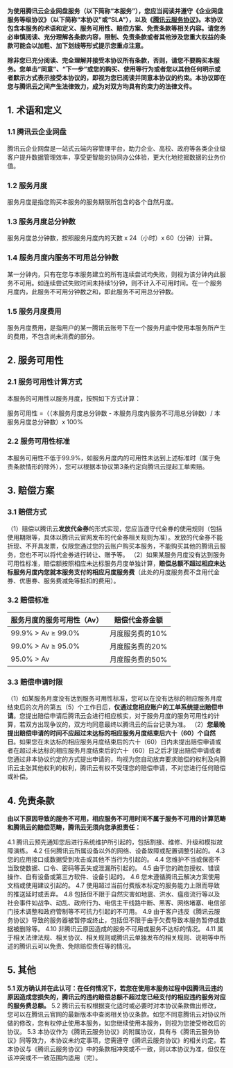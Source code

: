 **为使用腾讯云企业网盘服务（以下简称“本服务”），您应当阅读并遵守《企业网盘服务等级协议》（以下简称“本协议”或“SLA”），以及《[腾讯云服务协议](https://cloud.tencent.com/document/product/301/1967)》。本协议包含本服务的术语和定义、服务可用性、赔偿方案、免责条款等相关内容。请您务必审慎阅读、充分理解各条款内容，限制、免责条款或者其他涉及您重大权益的条款可能会以加粗、加下划线等形式提示您重点注意。**

**除非您已充分阅读、完全理解并接受本协议所有条款，否则，请您不要购买本服务。您单击“同意”、“下一步”或您的购买、使用等行为或者您以其他任何明示或者默示方式表示接受本协议的，即视为您已阅读并同意本协议的约束。本协议即在您与腾讯云之间产生法律效力，成为对双方均具有约束力的法律文件。**

## 1. 术语和定义

### 1.1 腾讯云企业网盘

腾讯云企业网盘是一站式云端内容管理平台，助力企业、高校、政府等各类企业级客户提升数据管理效率，享受更智能的协同办公体验，更大化地挖掘数据的业务价值。

### 1.2 服务月度

服务月度是指您购买本服务的服务期限所包含的各个自然月度。

### 1.3 服务月度总分钟数

服务月度总分钟数，按照服务月度内的天数 x 24（小时）x 60（分钟）计算。

### 1.4 服务月度内服务不可用总分钟数

某一分钟内，只有在您与本服务建立的所有连续尝试均失败，则视为该分钟内此服务不可用。如连续尝试失败时间未持续1分钟，则不计入不可用时间。在一个服务月度内，此服务不可用分钟数之和，即此服务不可用总分钟数。

### 1.5 服务月度费用

服务月度费用，是指用户的某一腾讯云账号下在一个服务月底中使用本服务所产生的费用，不包含尚未消费的部分。


## 2. 服务可用性

### 2.1 服务可用性计算方式

本服务的可用性以服务月度，按照如下方式计算：

服务可用性 =（（本服务月度总分钟数 - 本服务月度内服务不可用总分钟数）/ 本服务月度总分钟数）x 100% 

### 2.2 服务可用性标准

本服务可用性不低于99.9%，如服务月度内的可用性未达到上述标准时（属于免责条款情形的除外），您可以根据本协议第3条约定向腾讯云提起工单索赔。

## 3. 赔偿方案

### 3.1 赔偿方式

（1）赔偿以腾讯云**发放代金券**的形式实现，您应当遵守代金券的使用规则（包括使用期限等，具体以腾讯云官网发布的代金券相关规则为准）。发放的代金券不能折现、不开具发票，仅限您通过您的云账户购买本服务，不能购买其他的腾讯云服务，您也不可以将代金券进行转让、赠予等。
（2）如果某服务月度没有达到服务可用性标准，赔偿额按照相应未达标服务月度单独计算，**赔偿总额不超过相应未达标服务月度内您就本服务支付的相应月度服务费**（此处的月度服务费不含用代金券、优惠券、服务费减免等抵扣的费用）。

### 3.2 赔偿标准

| 服务月度的服务可用性（Av） | 赔偿代金券金额  |
| -------------------------- | --------------- |
| 99.9% > Av  ≥ 99.0%        | 月度服务费的10% |
| 99.0% > Av  ≥ 95.0%        | 月度服务费的20% |
| 95.0% > Av                 | 月度服务费的50% |


### 3.3 赔偿申请时限

（1）如某服务月度没有达到服务可用性标准，您可以在没有达标的相应服务月度结束后的次月的第五（5）个工作日后，**仅通过您相应账户的工单系统提出赔偿申请**。您提出赔偿申请后腾讯云会进行相应核实，对于服务月度的服务可用性的计算，若双方出现争议的，双方均同意最终以腾讯云的后台记录为准。
（2）**您最晚提出赔偿申请的时间不应超过未达标的相应服务月度结束后六十（60）个自然日**。如果您在未达标的相应服务月度结束后的六十（60）日内未提出赔偿申请或者在超过未达标的相应服务月度结束后的六十（60）日之后才提出赔偿申请或者您通过非本协议约定的方式提出申请的，均视为您自动放弃要求赔偿的权利及向腾讯云主张其他权利的权利，腾讯云有权不受理您的赔偿申请，不对您进行任何赔偿或补偿。


## 4. 免责条款

**由以下原因导致的服务不可用，相应服务不可用时间不属于服务不可用的计算范畴和腾讯云的赔偿范畴，腾讯云无须向您承担责任：**

4.1 腾讯云预先通知您后进行系统维护所引起的，包括割接、维修、升级和模拟故障演练。
4.2 任何腾讯云所属设备以外的网络、设备故障或配置调整引起的。
4.3 您的应用接口或数据受到攻击或其他不当行为引起的。
4.4 您维护不当或保密不当致使数据、口令、密码等丢失或泄漏所引起的。
4.5 由于您的疏忽授权、错误操作、自有设备或第三方软件、设备引起的。
4.6 您未遵循腾讯云解决方案使用文档或使用建议引起的。
4.7 使用超过当前付费版本标定的服务能力上限而导致的推送延时或丢弃。
4.8 包括但不限于自然灾害如地震、洪水、瘟疫流行等以及社会事件如战争、动乱、政府行为、电信主干线路中断、黑客、网络堵塞、电信部门技术调整和政府管制等不可抗力引起的不可用。
4.9 由于客户违反《腾讯云服务协议》导致的服务器被暂停或终止，包括但不限于由于欠费导致本服务暂停或数据被删除等。
4.10 非腾讯云原因造成的服务不可用或服务不达标的情况。
4.11 属于相关法律法规、相关协议、相关规则或腾讯云单独发布的相关规则、说明等中所述的腾讯云可以免责、免除赔偿责任等的情况。 

## 5. 其他

**5.1 双方确认并在此认可：在任何情况下，若您在使用本服务过程中因腾讯云违约原因造成您损失的，腾讯云的违约赔偿总额不超过您已经支付的相应违约服务对应的服务费总额。**
5.2 腾讯云有权根据变化适时或必要时对本协议条款做出修改，您可以在腾讯云官网的最新版本中查阅相关协议条款。如您不同意腾讯云对协议所做的修改，您有权停止使用本服务，如您继续使用本服务，则视为您接受修改后的协议。
5.3 本协议作为《腾讯云服务协议》的附属协议，具有与《腾讯云服务协议》同等效力，本协议未约定事项，您需遵守《腾讯云服务协议》的相关约定。若本协议与《腾讯云服务协议》中的条款相冲突或不一致，则以本协议为准，但仅在该冲突或不一致范围内适用（完）。

 
